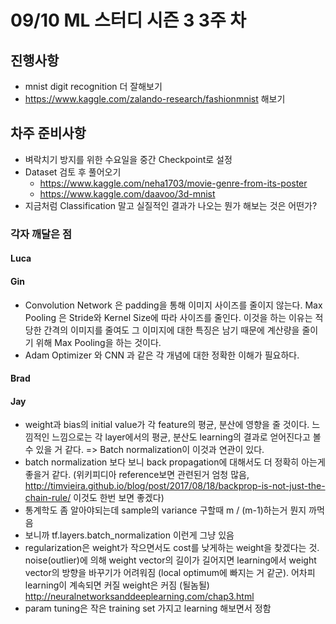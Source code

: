 # 09/10 ML 스터디 시즌 3 3주 차


## 진행사항

* mnist digit recognition 더 잘해보기
* https://www.kaggle.com/zalando-research/fashionmnist 해보기

## 차주 준비사항

* 벼락치기 방지를 위한 수요일을 중간 Checkpoint로 설정
* Dataset 검토 후 풀어오기
    * https://www.kaggle.com/neha1703/movie-genre-from-its-poster
    * https://www.kaggle.com/daavoo/3d-mnist
* 지금처럼 Classification 말고 실질적인 결과가 나오는 뭔가 해보는 것은 어떤가?

### 각자 깨달은 점

#### Luca


#### Gin

* Convolution Network 은 padding을 통해 이미지 사이즈를 줄이지 않는다. Max Pooling 은 Stride와 Kernel Size에 따라 사이즈를 줄인다. 이것을 하는 이유는 적당한 간격의 이미지를 줄여도 그 이미지에 대한 특징은 남기 때문에 계산량을 줄이기 위해 Max Pooling을 하는 것이다.
* Adam Optimizer 와 CNN 과 같은 각 개념에 대한 정확한 이해가 필요하다.


#### Brad


#### Jay
* weight과 bias의 initial value가 각 feature의 평균, 분산에 영향을 줄 것이다.
느낌적인 느낌으로는 각 layer에서의 평균, 분산도 learning의 결과로 얻어진다고 볼 수 있을 거 같다.
=> Batch normalization이 이것과 연관이 있다.
* batch normalization 보다 보니 back propagation에 대해서도 더 정확히 아는게 좋을거 같다.
(위키피디아 reference보면 관련된거 엄청 많음,
http://timvieira.github.io/blog/post/2017/08/18/backprop-is-not-just-the-chain-rule/
이것도 한번 보면 좋겠다)
* 통계학도 좀 알아야되는데 sample의 variance 구할때 m / (m-1)하는거 뭔지 까먹음
* 보니까 tf.layers.batch_normalization 이런게 그냥 있음
* regularization은 weight가 작으면서도 cost를 낮게하는 weight을 찾겠다는 것.
noise(outlier)에 의해 weight vector의 길이가 길어지면 learning에서
weight vector의 방향을 바꾸기가 어려워짐 (local optimum에 빠지는 거 같군).
어차피 learning이 계속되면 커질 weight은 커짐 (될놈될)
http://neuralnetworksanddeeplearning.com/chap3.html
* param tuning은 작은 training set 가지고 learning 해보면서 정함
